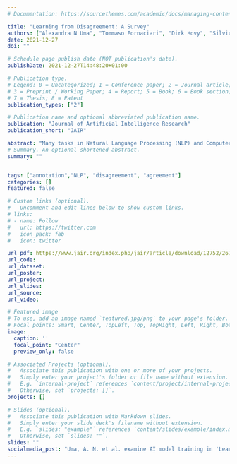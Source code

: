```yaml
---
# Documentation: https://sourcethemes.com/academic/docs/managing-content/

title: "Learning from Disagreement: A Survey"
authors: ["Alexandra N Uma", "Tommaso Fornaciari", "Dirk Hovy", "Silviu Paun", "Barbara Plank", "Massimo Poesio"]
date: 2021-12-27
doi: ""

# Schedule page publish date (NOT publication's date).
publishDate: 2021-12-27T14:48:20+01:00

# Publication type.
# Legend: 0 = Uncategorized; 1 = Conference paper; 2 = Journal article;
# 3 = Preprint / Working Paper; 4 = Report; 5 = Book; 6 = Book section;
# 7 = Thesis; 8 = Patent
publication_types: ["2"]

# Publication name and optional abbreviated publication name.
publication: "Journal of Artificial Intelligence Research"
publication_short: "JAIR"

abstract: "Many tasks in Natural Language Processing (NLP) and Computer Vision (CV) offer evidence that humans disagree, from objective tasks such as part-of-speech tagging to more subjective tasks such as classifying an image or deciding whether a proposition follows from certain premises. While most learning in artificial intelligence (AI) still relies on the assumption that a single (gold) interpretation exists for each item, a growing body of research aims to develop learning methods that do not rely on this assumption. In this survey, we review the evidence for disagreements on NLP and CV tasks, focusing on tasks for which substantial datasets containing this information have been created. We discuss the most popular approaches to training models from datasets containing multiple judgments potentially in disagreement. We systematically compare these different approaches by training them with each of the available datasets, considering several ways to evaluate the resulting models. Finally, we discuss the results in depth, focusing on four key research questions, and assess how the type of evaluation and the characteristics of a dataset determine the answers to these questions. Our results suggest, first of all, that even if we abandon the assumption of a gold standard, it is still essential to reach a consensus on how to evaluate models. This is because the relative performance of the various training methods is critically affected by the chosen form of evaluation. Secondly, we observed a strong dataset effect. With substantial datasets, providing many judgments by high-quality coders for each item, training directly with soft labels achieved better results  than training from aggregated or even gold labels. This result holds for both hard and soft evaluation. But when the above conditions do not hold, leveraging both gold and soft labels generally achieved the best results in the hard evaluation. All datasets and models employed in this paper are freely available as supplementary materials."
# Summary. An optional shortened abstract.
summary: ""


tags: ["annotation","NLP", "disagreement", "agreement"]
categories: []
featured: false

# Custom links (optional).
#   Uncomment and edit lines below to show custom links.
# links:
# - name: Follow
#   url: https://twitter.com
#   icon_pack: fab
#   icon: twitter

url_pdf: https://www.jair.org/index.php/jair/article/download/12752/26751
url_code:
url_dataset:
url_poster: 
url_project:
url_slides:
url_source:
url_video:

# Featured image
# To use, add an image named `featured.jpg/png` to your page's folder.
# Focal points: Smart, Center, TopLeft, Top, TopRight, Left, Right, BottomLeft, Bottom, BottomRight.
image:
  caption: ''
  focal_point: "Center"
  preview_only: false

# Associated Projects (optional).
#   Associate this publication with one or more of your projects.
#   Simply enter your project's folder or file name without extension.
#   E.g. `internal-project` references `content/project/internal-project/index.md`.
#   Otherwise, set `projects: []`.
projects: []

# Slides (optional).
#   Associate this publication with Markdown slides.
#   Simply enter your slide deck's filename without extension.
#   E.g. `slides: "example"` references `content/slides/example/index.md`.
#   Otherwise, set `slides: ""`.
slides: ""
socialmedia_post: "Uma, A. N. et al. examine AI model training in 'Learning from Disagreement: A Survey'. Disagreement-handling methods' performance is shaped by evaluation methods & dataset traits."
---
```

